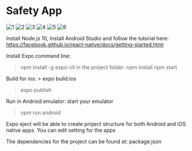 # Safety App 

![1](https://user-images.githubusercontent.com/11648775/56511107-5f489900-64f1-11e9-8ed5-34aa92232ccd.PNG)
![2](https://user-images.githubusercontent.com/11648775/56511108-5f489900-64f1-11e9-96ff-fce87e05c8b7.PNG)
![3](https://user-images.githubusercontent.com/11648775/56511109-5fe12f80-64f1-11e9-8e07-2d415c5ccf7e.PNG)
![4](https://user-images.githubusercontent.com/11648775/56511110-5fe12f80-64f1-11e9-9b60-361fa022b0c2.PNG)
![5](https://user-images.githubusercontent.com/11648775/56511111-5fe12f80-64f1-11e9-93ce-79e1052fdae2.PNG)
![6](https://user-images.githubusercontent.com/11648775/56511112-5fe12f80-64f1-11e9-8a9b-2aa5ca0b7160.PNG)


Install Node.js 10, Install Android Studio and follow the tutorial here: https://facebook.github.io/react-native/docs/getting-started.html

Install Expo command line:
> npm install -g expo-cli
in the project folder:
>npm install
>npm start

Build for ios: > expo build:ios
>expo publish

Run in Android emulator:
start your emulator
> npm run android

Expo eject will be able to create project structure for both Android and iOS native apps. You can edit setting for the apps

The dependencies for the project can be found at: package.json
